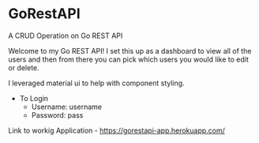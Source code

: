 # GoRestAPI
A CRUD Operation on Go REST API

Welcome to my Go REST API!
I set this up as a dashboard to view all of the users and then from there you can pick which users you would like to edit or delete.

I leveraged material ui to help with component styling. 
- To Login 
    - Username: username
    - Password: pass

Link to workig Application
    - https://gorestapi-app.herokuapp.com/

